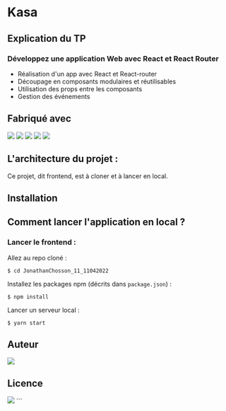 # Kasa

## Explication du TP

### Développez une application Web avec React et React Router

-   Réalisation d'un app avec React et React-router
-   Découpage en composants modulaires et réutilisables
-   Utilisation des props entre les composants
-   Gestion des événements

## Fabriqué avec

<img src="https://img.shields.io/badge/css3%20-%231572B6.svg?&style=for-the-badge&logo=css3&logoColor=white"/>
<img src="https://img.shields.io/badge/html5%20-%23E34F26.svg?&style=for-the-badge&logo=html5&logoColor=white"/>
<img src="https://img.shields.io/badge/git%20-%23F05033.svg?&style=for-the-badge&logo=git&logoColor=white"/>
<img src="https://img.shields.io/badge/javascript-%23323330.svg?style=for-the-badge&logo=javascript&logoColor=%23F7DF1E"/>
<img src="https://img.shields.io/badge/react-%2320232a.svg?style=for-the-badge&logo=react&logoColor=%2361DAFB">

## L'architecture du projet :

Ce projet, dit frontend, est à cloner et à lancer en local.

## Installation

## Comment lancer l'application en local ?

### Lancer le frontend :

Allez au repo cloné :

```
$ cd JonathanChosson_11_11042022
```

Installez les packages npm (décrits dans `package.json`) :

```
$ npm install
```

Lancer un serveur local :

```
$ yarn start
```

## Auteur

<img src='https://img.shields.io/badge/Autor-Chosson Jonathan-blue' />

## Licence

<img src='https://forthebadge.com/images/badges/open-source.svg' />
```
